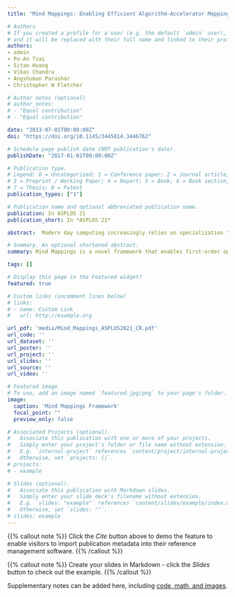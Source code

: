 ```yaml
---
title: "Mind Mappings: Enabling Efficient Algorithm-Accelerator Mapping Space Search "

# Authors
# If you created a profile for a user (e.g. the default `admin` user), write the username (folder name) here 
# and it will be replaced with their full name and linked to their profile.
authors:
- admin
- Po-An Tsai
- Sitao Huang
- Vikas Chandra
- Angshuman Parashar
- Christopher W Fletcher

# Author notes (optional)
# author_notes:
# - "Equal contribution"
# - "Equal contribution"

date: "2013-07-01T00:00:00Z"
doi: "https://doi.org/10.1145/3445814.3446762"

# Schedule page publish date (NOT publication's date).
publishDate: "2017-01-01T00:00:00Z"

# Publication type.
# Legend: 0 = Uncategorized; 1 = Conference paper; 2 = Journal article;
# 3 = Preprint / Working Paper; 4 = Report; 5 = Book; 6 = Book section;
# 7 = Thesis; 8 = Patent
publication_types: ["1"]

# Publication name and optional abbreviated publication name.
publication: In ASPLOS 21
publication_short: In *ASPLOS'21*

abstract:  Modern day computing increasingly relies on specialization to satiate growing performance and efficiency requirements. A core challenge in designing such specialized hardware architectures is how to perform mapping space search, i.e., search for an optimal mapping from algorithm to hardware. Prior work shows that choosing an inefficient mapping can lead to multiplicative-factor efficiency overheads. Additionally, the search space is not only large  but also non-convex and non-smooth, precluding advanced search techniques. As a result, previous works are forced to implement mapping space search using expert choices or sub-optimal search heuristics. \n This work proposes Mind Mappings, a novel gradient-based search method for algorithm-accelerator mapping space search. The key idea is to derive a smooth, differentiable approximation to the otherwise non-smooth, non-convex search space. With a smooth, differentiable approximation, we can leverage efficient gradient-based search algorithms to find high-quality mappings. We extensively compare Mind Mappings to black-box optimization schemes used in prior work. When tasked to find mappings for two important workloads (CNN and MTTKRP), the proposed search finds mappings that achieve an average 1.40×, 1.76×, and 1.29× (when run for a fixed number of steps) and 3.16×, 4.19×, and 2.90× (when run for a fixed amount of time) better energy-delay product (EDP) relative to Simulated Annealing, Genetic Algorithms and Reinforcement Learning, respectively. Meanwhile, Mind Mappings returns mappings with only 5.32× higher EDP than a possibly unachievable theoretical lower-bound, indicating proximity to the global optima.

# Summary. An optional shortened abstract.
summary: Mind Mappings is a novel framework that enables first-order optimization with gradient descent for mapping space search, a core challenge in deploying efficient programmable accelerators.

tags: []

# Display this page in the Featured widget?
featured: true

# Custom links (uncomment lines below)
# links:
# - name: Custom Link
#   url: http://example.org

url_pdf: 'media/Mind_Mappings_ASPLOS2021_CR.pdf'
url_code: ''
url_dataset: ''
url_poster: ''
url_project: ''
url_slides: ''
url_source: ''
url_video: ''

# Featured image
# To use, add an image named `featured.jpg/png` to your page's folder. 
image:
  caption: 'Mind Mappings Framework'
  focal_point: ""
  preview_only: false

# Associated Projects (optional).
#   Associate this publication with one or more of your projects.
#   Simply enter your project's folder or file name without extension.
#   E.g. `internal-project` references `content/project/internal-project/index.md`.
#   Otherwise, set `projects: []`.
# projects:
# - example

# Slides (optional).
#   Associate this publication with Markdown slides.
#   Simply enter your slide deck's filename without extension.
#   E.g. `slides: "example"` references `content/slides/example/index.md`.
#   Otherwise, set `slides: ""`.
# slides: example
---
```


{{% callout note %}}
Click the *Cite* button above to demo the feature to enable visitors to import publication metadata into their reference management software.
{{% /callout %}}

{{% callout note %}}
Create your slides in Markdown - click the *Slides* button to check out the example.
{{% /callout %}}

Supplementary notes can be added here, including [code, math, and images](https://wowchemy.com/docs/writing-markdown-latex/).

